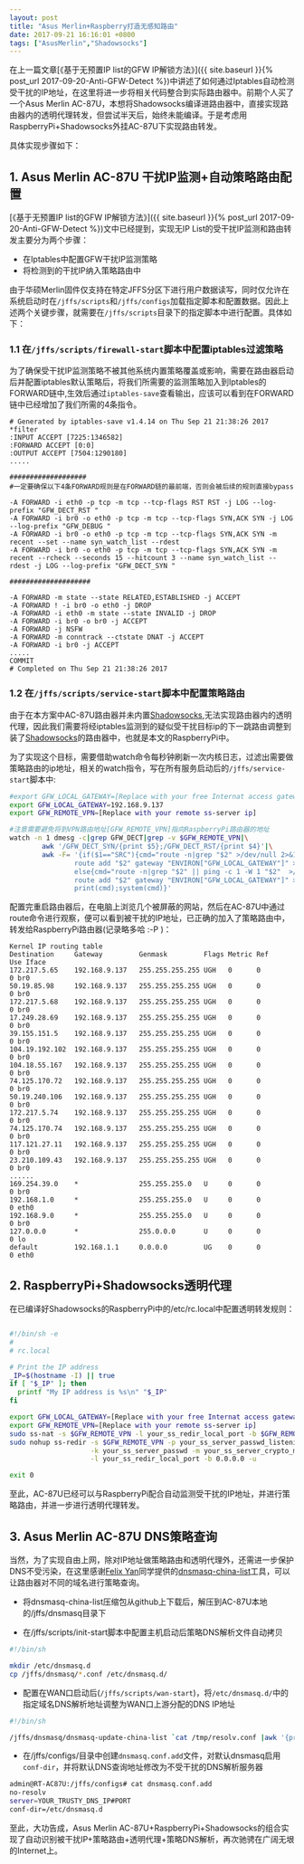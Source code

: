 ```yaml
---
layout: post
title: "Asus Merlin+Raspberry打造无感知路由"
date: 2017-09-21 16:16:01 +0800
tags: ["AsusMerlin","Shadowsocks"]
---
```

在上一篇文章[《基于无预置IP list的GFW IP解锁方法》]({{ site.baseurl }}{% post_url 2017-09-20-Anti-GFW-Detect %})中讲述了如何通过Iptables自动检测受干扰的IP地址，在这里将进一步将相关代码整合到实际路由器中。前期个人买了一个Asus Merlin AC-87U，本想将Shadowsocks编译进路由器中，直接实现路由器内的透明代理转发，但尝试半天后，始终未能编译。于是考虑用RaspberryPi+Shadowsocks外挂AC-87U下实现路由转发。

具体实现步骤如下：

## 1. Asus Merlin AC-87U 干扰IP监测+自动策略路由配置

[《基于无预置IP list的GFW IP解锁方法》]({{ site.baseurl }}{% post_url 2017-09-20-Anti-GFW-Detect %})文中已经提到，实现无IP List的受干扰IP监测和路由转发主要分为两个步骤：

- 在Iptables中配置GFW干扰IP监测策略
- 将检测到的干扰IP纳入策略路由中

由于华硕Merlin固件仅支持在特定JFFS分区下进行用户数据读写，同时仅允许在系统启动时在`/jffs/scripts`和`/jffs/configs`加载指定脚本和配置数据。因此上述两个关键步骤，就需要在`/jffs/scripts`目录下的指定脚本中进行配置。具体如下：

### 1.1  在`/jffs/scripts/firewall-start`脚本中配置iptables过滤策略

为了确保受干扰IP监测策略不被其他系统内置策略覆盖或影响，需要在路由器启动后并配置iptables默认策略后，将我们所需要的监测策略加入到Iptables的FORWARD链中,生效后通过`iptables-save`查看输出，应该可以看到在FORWARD链中已经增加了我们所需的4条指令。

```iptables
# Generated by iptables-save v1.4.14 on Thu Sep 21 21:38:26 2017
*filter
:INPUT ACCEPT [7225:1346582]
:FORWARD ACCEPT [0:0]
:OUTPUT ACCEPT [7504:1290180]
.....

###################
#一定要确保以下4条FORWARD规则是在FORWARD链的最前端，否则会被后续的规则直接bypass

-A FORWARD -i eth0 -p tcp -m tcp --tcp-flags RST RST -j LOG --log-prefix "GFW_DECT_RST "
-A FORWARD -i br0 -o eth0 -p tcp -m tcp --tcp-flags SYN,ACK SYN -j LOG --log-prefix "GFW_DEBUG "
-A FORWARD -i br0 -o eth0 -p tcp -m tcp --tcp-flags SYN,ACK SYN -m recent --set --name syn_watch_list --rdest
-A FORWARD -i br0 -o eth0 -p tcp -m tcp --tcp-flags SYN,ACK SYN -m recent --rcheck --seconds 15 --hitcount 3 --name syn_watch_list --rdest -j LOG --log-prefix "GFW_DECT_SYN "

####################

-A FORWARD -m state --state RELATED,ESTABLISHED -j ACCEPT
-A FORWARD ! -i br0 -o eth0 -j DROP
-A FORWARD -i eth0 -m state --state INVALID -j DROP
-A FORWARD -i br0 -o br0 -j ACCEPT
-A FORWARD -j NSFW
-A FORWARD -m conntrack --ctstate DNAT -j ACCEPT
-A FORWARD -i br0 -j ACCEPT
.....
COMMIT
# Completed on Thu Sep 21 21:38:26 2017

```

### 1.2 在`/jffs/scripts/service-start`脚本中配置策略路由

由于在本方案中AC-87U路由器并未内置[Shadowsocks](http://shadowsocks.org),无法实现路由器内的透明代理，因此我们需要将经iptables监测到的疑似受干扰目标ip的下一跳路由调整到装了[Shadowsocks](http://shadowsocks.org)的路由器中，也就是本文的RaspberryPi中。

为了实现这个目标，需要借助watch命令每秒钟刷新一次内核日志，过滤出需要做策略路由的ip地址，相关的watch指令，写在所有服务启动后的`/jffs/service-start`脚本中:
```bash
#export GFW_LOCAL_GATEWAY=[Replace with your free Internat access gateway ip]
export GFW_LOCAL_GATEWAY=192.168.9.137
export GFW_REMOTE_VPN=[Replace with your remote ss-server ip]

#注意需要避免将到VPN路由地址[GFW_REMOTE_VPN]指向RaspberryPi路由器的地址
watch -n 1 dmesg -c|grep GFW_DECT|grep -v $GFW_REMOTE_VPN|\
        awk '/GFW_DECT_SYN/{print $5};/GFW_DECT_RST/{print $4}'|\
        awk -F= '{if($1=="SRC"){cmd="route -n|grep "$2" >/dev/null 2>&1 || \
                route add "$2" gateway "ENVIRON["GFW_LOCAL_GATEWAY"]" >/dev/null 2>&1"} \
                else{cmd="route -n|grep "$2" || ping -c 1 -W 1 "$2"  >/dev/null 2>&1 || \
                route add "$2" gateway "ENVIRON["GFW_LOCAL_GATEWAY"]" >/dev/null 2>&1"}; \
                print(cmd);system(cmd)}'
```
配置完重启路由器后，在电脑上浏览几个被屏蔽的网站，然后在AC-87U中通过route命令进行观察，便可以看到被干扰的IP地址，已正确的加入了策略路由中，转发给RaspberryPi路由器(记录略多哈 :-P )：
```
Kernel IP routing table
Destination     Gateway         Genmask         Flags Metric Ref    Use Iface
172.217.5.65    192.168.9.137   255.255.255.255 UGH   0      0        0 br0
50.19.85.98     192.168.9.137   255.255.255.255 UGH   0      0        0 br0
172.217.5.68    192.168.9.137   255.255.255.255 UGH   0      0        0 br0
17.249.28.69    192.168.9.137   255.255.255.255 UGH   0      0        0 br0
39.155.151.5    192.168.9.137   255.255.255.255 UGH   0      0        0 br0
104.19.192.102  192.168.9.137   255.255.255.255 UGH   0      0        0 br0
104.18.55.167   192.168.9.137   255.255.255.255 UGH   0      0        0 br0
74.125.170.72   192.168.9.137   255.255.255.255 UGH   0      0        0 br0
50.19.240.106   192.168.9.137   255.255.255.255 UGH   0      0        0 br0
172.217.5.74    192.168.9.137   255.255.255.255 UGH   0      0        0 br0
74.125.170.74   192.168.9.137   255.255.255.255 UGH   0      0        0 br0
117.121.27.11   192.168.9.137   255.255.255.255 UGH   0      0        0 br0
23.210.109.43   192.168.9.137   255.255.255.255 UGH   0      0        0 br0
......
169.254.39.0    *               255.255.255.0   U     0      0        0 br0
192.168.1.0     *               255.255.255.0   U     0      0        0 eth0
192.168.9.0     *               255.255.255.0   U     0      0        0 br0
127.0.0.0       *               255.0.0.0       U     0      0        0 lo
default         192.168.1.1     0.0.0.0         UG    0      0        0 eth0

```

## 2. RaspberryPi+Shadowsocks透明代理

在已编译好Shadowsocks的RaspberryPi中的/etc/rc.local中配置透明转发规则：

```bash

#!/bin/sh -e
#
# rc.local

# Print the IP address
_IP=$(hostname -I) || true
if [ "$_IP" ]; then
  printf "My IP address is %s\n" "$_IP"
fi

export GFW_LOCAL_GATEWAY=[Replace with your free Internat access gateway ip]
export GFW_REMOTE_VPN=[Replace with your remote ss-server ip]
sudo ss-nat -s $GFW_REMOTE_VPN -l your_ss_redir_local_port -b $GFW_REMOTE_VPN -u
sudo nohup ss-redir -s $GFW_REMOTE_VPN -p your_ss_server_passwd_listening_port \
                    -k your_ss_server_passwd -m your_ss_server_crypto_method \
                    -l your_ss_redir_local_port -b 0.0.0.0 -u

exit 0

```
至此，AC-87U已经可以与RaspberryPi配合自动监测受干扰的IP地址，并进行策略路由，并进一步进行透明代理转发。

## 3. Asus Merlin AC-87U DNS策略查询

当然，为了实现自由上网，除对IP地址做策略路由和透明代理外，还需进一步保护DNS不受污染，在这里感谢[Felix Yan](mailto:felixonmars@archlinux.org)同学提供的[dnsmasq-china-list](https://github.com/felixonmars/dnsmasq-china-list)工具，可以让路由器对不同的域名进行策略查询。

- 将dnsmasq-china-list压缩包从github上下载后，解压到AC-87U本地的/jffs/dnsmasq目录下

- 在/jffs/scripts/init-start脚本中配置主机启动后策略DNS解析文件自动拷贝

```bash
#!/bin/sh

mkdir /etc/dnsmasq.d
cp /jffs/dnsmasq/*.conf /etc/dnsmasq.d/
```

- 配置在WAN口启动后(`/jffs/scripts/wan-start`)，将`/etc/dnsmasq.d/`中的指定域名DNS解析地址调整为WAN口上游分配的DNS IP地址

```bash
#!/bin/sh

/jffs/dnsmasq/dnsmasq-update-china-list `cat /tmp/resolv.conf |awk '{print $2}'`
```

- 在/jffs/configs/目录中创建`dnsmasq.conf.add`文件，对默认dnsmasq启用`conf-dir`，并将默认DNS查询地址修改为不受干扰的DNS解析服务器

```bash
admin@RT-AC87U:/jffs/configs# cat dnsmasq.conf.add
no-resolv
server=YOUR_TRUSTY_DNS_IP#PORT
conf-dir=/etc/dnsmasq.d
```

至此，大功告成，Asus Merlin AC-87U+RaspberryPi+Shadowsocks的组合实现了自动识别被干扰IP+策略路由+透明代理+策略DNS解析，再次驰骋在广阔无垠的Internet上。
